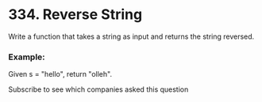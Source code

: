 # 334. Reverse String
Write a function that takes a string as input and returns the string reversed.

### Example:<br>
Given s = "hello", return "olleh".

Subscribe to see which companies asked this question